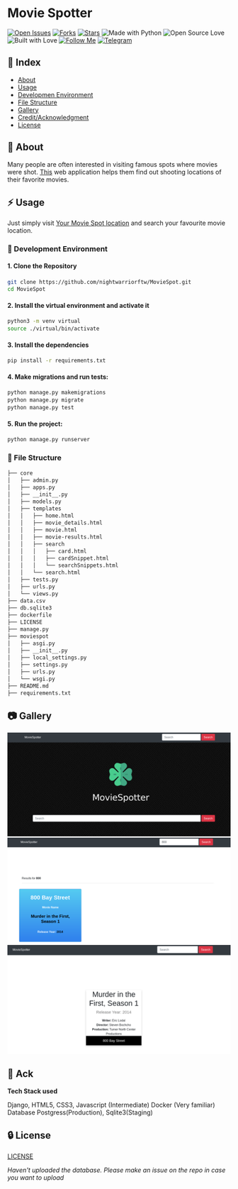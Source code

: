 # Movie Spotter

[![Open Issues](https://img.shields.io/github/issues/nightwarriorftw/MovieSpot?style=for-the-badge&logo=github)](https://github.com/nightwarriorftw/MovieSpot/issues) [![Forks](https://img.shields.io/github/forks/nightwarriorftw/MovieSpot?style=for-the-badge&logo=github)](https://github.com/nightwarriorftw/MovieSpot/network/members) [![Stars](https://img.shields.io/github/stars/nightwarriorftw/MovieSpot?style=for-the-badge&logo=reverbnation)](https://github.com/nightwarriorftw/MovieSpot/stargazers) ![Made with Python](https://img.shields.io/badge/Made%20with-Python-blueviolet?style=for-the-badge&logo=python) ![Open Source Love](https://img.shields.io/badge/Open%20Source-%E2%99%A5-red?style=for-the-badge&logo=open-source-initiative) ![Built with Love](https://img.shields.io/badge/Built%20With-%E2%99%A5-critical?style=for-the-badge&logo=ko-fi) [![Follow Me](https://img.shields.io/twitter/follow/nightwarriorftw?color=blue&label=Follow%20%40nightwarriorftw&logo=twitter&style=for-the-badge)](https://twitter.com/intent/follow?screen_name=nightwarriorftw) [![Telegram](https://img.shields.io/badge/Telegram-Chat-informational?style=for-the-badge&logo=telegram)](https://telegram.me/nightwarriorftw)

## :ledger: Index

- [About](#beginner-about)
- [Usage](#zap-usage)
- [Developmen Environment](#nut_and_bolt-development-environment)
- [File Structure](#file_folder-file-structure)
- [Gallery](#camera-gallery)
- [Credit/Acknowledgment](#star2-creditacknowledgment)
- [License](#lock-license)

## :beginner: About

Many people are often interested in visiting famous spots where movies were shot. [This](https://favmoviespot.herokuapp.com/) web application helps them find out shooting locations of their favorite 
movies.

## :zap: Usage
Just simply visit [Your Movie Spot location](https://favmoviespot.herokuapp.com/) and search your favourite movie location.

### :nut_and_bolt: Development Environment

#### 1. Clone the Repository

```Bash
git clone https://github.com/nightwarriorftw/MovieSpot.git
cd MovieSpot
```

#### 2. Install the virtual environment and activate it
```Bash
python3 -m venv virtual
source ./virtual/bin/activate
```

#### 3. Install the dependencies
```BASH
pip install -r requirements.txt
```

#### 4. Make migrations and run tests:

```BASH
python manage.py makemigrations
python manage.py migrate
python manage.py test
```

#### 5. Run the project:

```BASH
python manage.py runserver
```

### :file_folder: File Structure
```
├── core
│   ├── admin.py
│   ├── apps.py
│   ├── __init__.py
│   ├── models.py
│   ├── templates
│   │   ├── home.html
│   │   ├── movie_details.html
│   │   ├── movie.html
│   │   ├── movie-results.html
│   │   ├── search
│   │   │   ├── card.html
│   │   │   ├── cardSnippet.html
│   │   │   └── searchSnippets.html
│   │   └── search.html
│   ├── tests.py
│   ├── urls.py
│   └── views.py
├── data.csv
├── db.sqlite3
├── dockerfile
├── LICENSE
├── manage.py
├── moviespot
│   ├── asgi.py
│   ├── __init__.py
│   ├── local_settings.py
│   ├── settings.py
│   ├── urls.py
│   └── wsgi.py
├── README.md
├── requirements.txt
```

## :camera: Gallery

![Front page](./public/1.png)
![Search Results Page](./public/2.png)
![Details Page](./public/3.png)

## :star2: Ack
**Tech Stack used**

Django, HTML5, CSS3, Javascript (Intermediate)
Docker (Very familiar)
Database Postgress(Production), Sqlite3(Staging)

## :lock: License

[LICENSE](/LICENSE)

*Haven't uploaded the database. Please make an issue on the repo in case you want to upload*
